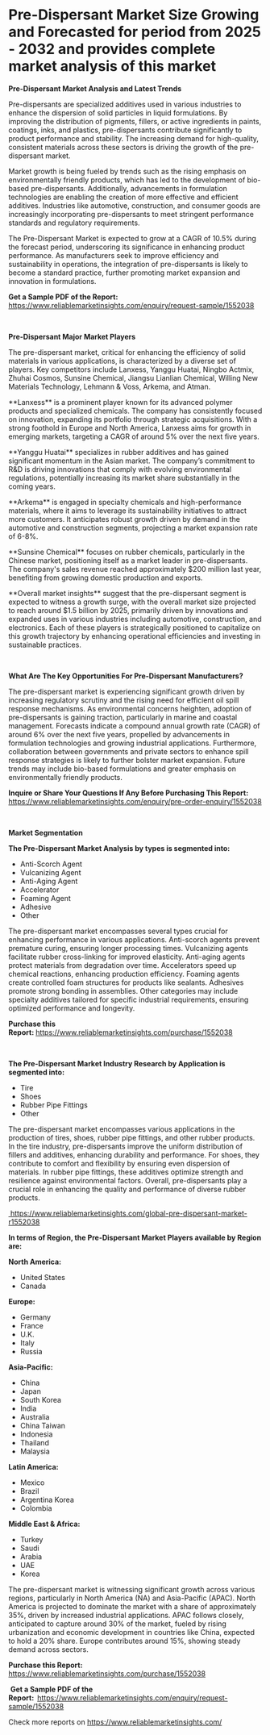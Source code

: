 <p><h1>Pre-Dispersant Market Size Growing and Forecasted for period from 2025 - 2032 and provides complete market analysis of this market</h1></p><p><strong>Pre-Dispersant Market Analysis and Latest Trends</strong></p>
<p><p>Pre-dispersants are specialized additives used in various industries to enhance the dispersion of solid particles in liquid formulations. By improving the distribution of pigments, fillers, or active ingredients in paints, coatings, inks, and plastics, pre-dispersants contribute significantly to product performance and stability. The increasing demand for high-quality, consistent materials across these sectors is driving the growth of the pre-dispersant market.</p><p>Market growth is being fueled by trends such as the rising emphasis on environmentally friendly products, which has led to the development of bio-based pre-dispersants. Additionally, advancements in formulation technologies are enabling the creation of more effective and efficient additives. Industries like automotive, construction, and consumer goods are increasingly incorporating pre-dispersants to meet stringent performance standards and regulatory requirements.</p><p>The Pre-Dispersant Market is expected to grow at a CAGR of 10.5% during the forecast period, underscoring its significance in enhancing product performance. As manufacturers seek to improve efficiency and sustainability in operations, the integration of pre-dispersants is likely to become a standard practice, further promoting market expansion and innovation in formulations.</p></p>
<p><strong>Get a Sample PDF of the Report:&nbsp;</strong> <a href="https://www.reliablemarketinsights.com/enquiry/request-sample/1552038?utm_campaign=2112&utm_medium=2&utm_source=Github&utm_content=ia&utm_term=02042025&utm_id=pre-dispersant">https://www.reliablemarketinsights.com/enquiry/request-sample/1552038</a></p>
<p>&nbsp;</p>
<p><strong>Pre-Dispersant Major Market Players</strong></p>
<p><p>The pre-dispersant market, critical for enhancing the efficiency of solid materials in various applications, is characterized by a diverse set of players. Key competitors include Lanxess, Yanggu Huatai, Ningbo Actmix, Zhuhai Cosmos, Sunsine Chemical, Jiangsu Lianlian Chemical, Willing New Materials Technology, Lehmann & Voss, Arkema, and Atman.</p><p>**Lanxess** is a prominent player known for its advanced polymer products and specialized chemicals. The company has consistently focused on innovation, expanding its portfolio through strategic acquisitions. With a strong foothold in Europe and North America, Lanxess aims for growth in emerging markets, targeting a CAGR of around 5% over the next five years.</p><p>**Yanggu Huatai** specializes in rubber additives and has gained significant momentum in the Asian market. The company’s commitment to R&D is driving innovations that comply with evolving environmental regulations, potentially increasing its market share substantially in the coming years.</p><p>**Arkema** is engaged in specialty chemicals and high-performance materials, where it aims to leverage its sustainability initiatives to attract more customers. It anticipates robust growth driven by demand in the automotive and construction segments, projecting a market expansion rate of 6-8%.</p><p>**Sunsine Chemical** focuses on rubber chemicals, particularly in the Chinese market, positioning itself as a market leader in pre-dispersants. The company's sales revenue reached approximately $200 million last year, benefiting from growing domestic production and exports.</p><p>**Overall market insights** suggest that the pre-dispersant segment is expected to witness a growth surge, with the overall market size projected to reach around $1.5 billion by 2025, primarily driven by innovations and expanded uses in various industries including automotive, construction, and electronics. Each of these players is strategically positioned to capitalize on this growth trajectory by enhancing operational efficiencies and investing in sustainable practices.</p></p>
<p>&nbsp;</p>
<p><strong>What Are The Key Opportunities For Pre-Dispersant Manufacturers?</strong></p>
<p><p>The pre-dispersant market is experiencing significant growth driven by increasing regulatory scrutiny and the rising need for efficient oil spill response mechanisms. As environmental concerns heighten, adoption of pre-dispersants is gaining traction, particularly in marine and coastal management. Forecasts indicate a compound annual growth rate (CAGR) of around 6% over the next five years, propelled by advancements in formulation technologies and growing industrial applications. Furthermore, collaboration between governments and private sectors to enhance spill response strategies is likely to further bolster market expansion. Future trends may include bio-based formulations and greater emphasis on environmentally friendly products.</p></p>
<p><strong>Inquire or Share Your Questions If Any Before Purchasing This Report:</strong> <a href="https://www.reliablemarketinsights.com/enquiry/pre-order-enquiry/1552038?utm_campaign=2112&utm_medium=2&utm_source=Github&utm_content=ia&utm_term=02042025&utm_id=pre-dispersant">https://www.reliablemarketinsights.com/enquiry/pre-order-enquiry/1552038</a></p>
<p>&nbsp;</p>
<p><strong>Market Segmentation</strong></p>
<p><strong>The Pre-Dispersant Market Analysis by types is segmented into:</strong></p>
<p><ul><li>Anti-Scorch Agent</li><li>Vulcanizing Agent</li><li>Anti-Aging Agent</li><li>Accelerator</li><li>Foaming Agent</li><li>Adhesive</li><li>Other</li></ul></p>
<p><p>The pre-dispersant market encompasses several types crucial for enhancing performance in various applications. Anti-scorch agents prevent premature curing, ensuring longer processing times. Vulcanizing agents facilitate rubber cross-linking for improved elasticity. Anti-aging agents protect materials from degradation over time. Accelerators speed up chemical reactions, enhancing production efficiency. Foaming agents create controlled foam structures for products like sealants. Adhesives promote strong bonding in assemblies. Other categories may include specialty additives tailored for specific industrial requirements, ensuring optimized performance and longevity.</p></p>
<p><strong>Purchase this Report:&nbsp;</strong><a href="https://www.reliablemarketinsights.com/purchase/1552038?utm_campaign=2112&utm_medium=2&utm_source=Github&utm_content=ia&utm_term=02042025&utm_id=pre-dispersant">https://www.reliablemarketinsights.com/purchase/1552038</a></p>
<p>&nbsp;</p>
<p><strong>The Pre-Dispersant Market Industry Research by Application is segmented into:</strong></p>
<p><ul><li>Tire</li><li>Shoes</li><li>Rubber Pipe Fittings</li><li>Other</li></ul></p>
<p><p>The pre-dispersant market encompasses various applications in the production of tires, shoes, rubber pipe fittings, and other rubber products. In the tire industry, pre-dispersants improve the uniform distribution of fillers and additives, enhancing durability and performance. For shoes, they contribute to comfort and flexibility by ensuring even dispersion of materials. In rubber pipe fittings, these additives optimize strength and resilience against environmental factors. Overall, pre-dispersants play a crucial role in enhancing the quality and performance of diverse rubber products.</p></p>
<p><a href="https://www.reliablemarketinsights.com/global-pre-dispersant-market-r1552038?utm_campaign=2112&utm_medium=2&utm_source=Github&utm_content=ia&utm_term=02042025&utm_id=pre-dispersant">&nbsp;https://www.reliablemarketinsights.com/global-pre-dispersant-market-r1552038</a></p>
<p><strong>In terms of Region, the Pre-Dispersant Market Players available by Region are:</strong></p>
<p>
    <p> <strong> North America: </strong>
        <ul>
            <li>United States</li>
            <li>Canada</li>
        </ul>
        </p> 
    <p> <strong> Europe: </strong>
        <ul>
            <li>Germany</li>
            <li>France</li>
            <li>U.K.</li>
            <li>Italy</li>
            <li>Russia</li>
        </ul>
        </p> 
    <p> <strong> Asia-Pacific: </strong>
        <ul>
            <li>China</li>
            <li>Japan</li>
            <li>South Korea</li>
            <li>India</li>
            <li>Australia</li>
            <li>China Taiwan</li>
            <li>Indonesia</li>
            <li>Thailand</li>
            <li>Malaysia</li>
        </ul>
        </p> 
    <p> <strong> Latin America: </strong>
        <ul>
            <li>Mexico</li>
            <li>Brazil</li>
            <li>Argentina Korea</li>
            <li>Colombia</li>
        </ul>
        </p> 
    <p> <strong> Middle East & Africa: </strong>
        <ul>
            <li>Turkey</li>
            <li>Saudi</li>
            <li>Arabia</li>
            <li>UAE</li>
            <li>Korea</li>
        </ul>
    </p>
    </p>
<p><p>The pre-dispersant market is witnessing significant growth across various regions, particularly in North America (NA) and Asia-Pacific (APAC). North America is projected to dominate the market with a share of approximately 35%, driven by increased industrial applications. APAC follows closely, anticipated to capture around 30% of the market, fueled by rising urbanization and economic development in countries like China, expected to hold a 20% share. Europe contributes around 15%, showing steady demand across sectors.</p></p>
<p><strong>Purchase this Report: </strong><a href="https://www.reliablemarketinsights.com/purchase/1552038?utm_campaign=2112&utm_medium=2&utm_source=Github&utm_content=ia&utm_term=02042025&utm_id=pre-dispersant">https://www.reliablemarketinsights.com/purchase/1552038</a></p>
<p>&nbsp;<strong>Get a Sample PDF of the Report:&nbsp;&nbsp;</strong><a href="https://www.reliablemarketinsights.com/enquiry/request-sample/1552038?utm_campaign=2112&utm_medium=2&utm_source=Github&utm_content=ia&utm_term=02042025&utm_id=pre-dispersant">https://www.reliablemarketinsights.com/enquiry/request-sample/1552038</a></p>
<p><strong></strong></p>
<p>Check more reports on <a href="https://www.reliablemarketinsights.com/?utm_campaign=2112&utm_medium=2&utm_source=Github&utm_content=ia&utm_term=02042025&utm_id=pre-dispersant">https://www.reliablemarketinsights.com/</a></p>